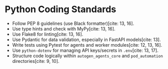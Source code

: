 # Python Coding Standards

- Follow PEP 8 guidelines (use Black formatter)[cite: 13, 16].
- Use type hints and check with MyPy[cite: 13, 16].
- Use Flake8 for linting[cite: 13, 16].
- Use Pydantic for data validation, especially in FastAPI models[cite: 13].
- Write tests using Pytest for agents and worker modules[cite: 12, 13, 16].
- Use `python-dotenv` for managing API keys/secrets in `.env`[cite: 13, 17].
- Structure code logically within `autogen_agents_core` and `pod_automation` directories[cite: 9, 10].